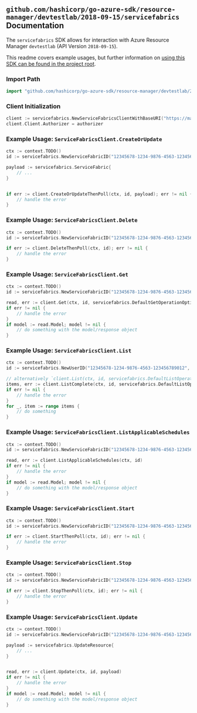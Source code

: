 
## `github.com/hashicorp/go-azure-sdk/resource-manager/devtestlab/2018-09-15/servicefabrics` Documentation

The `servicefabrics` SDK allows for interaction with Azure Resource Manager `devtestlab` (API Version `2018-09-15`).

This readme covers example usages, but further information on [using this SDK can be found in the project root](https://github.com/hashicorp/go-azure-sdk/tree/main/docs).

### Import Path

```go
import "github.com/hashicorp/go-azure-sdk/resource-manager/devtestlab/2018-09-15/servicefabrics"
```


### Client Initialization

```go
client := servicefabrics.NewServiceFabricsClientWithBaseURI("https://management.azure.com")
client.Client.Authorizer = authorizer
```


### Example Usage: `ServiceFabricsClient.CreateOrUpdate`

```go
ctx := context.TODO()
id := servicefabrics.NewServiceFabricID("12345678-1234-9876-4563-123456789012", "example-resource-group", "labName", "userName", "name")

payload := servicefabrics.ServiceFabric{
	// ...
}


if err := client.CreateOrUpdateThenPoll(ctx, id, payload); err != nil {
	// handle the error
}
```


### Example Usage: `ServiceFabricsClient.Delete`

```go
ctx := context.TODO()
id := servicefabrics.NewServiceFabricID("12345678-1234-9876-4563-123456789012", "example-resource-group", "labName", "userName", "name")

if err := client.DeleteThenPoll(ctx, id); err != nil {
	// handle the error
}
```


### Example Usage: `ServiceFabricsClient.Get`

```go
ctx := context.TODO()
id := servicefabrics.NewServiceFabricID("12345678-1234-9876-4563-123456789012", "example-resource-group", "labName", "userName", "name")

read, err := client.Get(ctx, id, servicefabrics.DefaultGetOperationOptions())
if err != nil {
	// handle the error
}
if model := read.Model; model != nil {
	// do something with the model/response object
}
```


### Example Usage: `ServiceFabricsClient.List`

```go
ctx := context.TODO()
id := servicefabrics.NewUserID("12345678-1234-9876-4563-123456789012", "example-resource-group", "labName", "name")

// alternatively `client.List(ctx, id, servicefabrics.DefaultListOperationOptions())` can be used to do batched pagination
items, err := client.ListComplete(ctx, id, servicefabrics.DefaultListOperationOptions())
if err != nil {
	// handle the error
}
for _, item := range items {
	// do something
}
```


### Example Usage: `ServiceFabricsClient.ListApplicableSchedules`

```go
ctx := context.TODO()
id := servicefabrics.NewServiceFabricID("12345678-1234-9876-4563-123456789012", "example-resource-group", "labName", "userName", "name")

read, err := client.ListApplicableSchedules(ctx, id)
if err != nil {
	// handle the error
}
if model := read.Model; model != nil {
	// do something with the model/response object
}
```


### Example Usage: `ServiceFabricsClient.Start`

```go
ctx := context.TODO()
id := servicefabrics.NewServiceFabricID("12345678-1234-9876-4563-123456789012", "example-resource-group", "labName", "userName", "name")

if err := client.StartThenPoll(ctx, id); err != nil {
	// handle the error
}
```


### Example Usage: `ServiceFabricsClient.Stop`

```go
ctx := context.TODO()
id := servicefabrics.NewServiceFabricID("12345678-1234-9876-4563-123456789012", "example-resource-group", "labName", "userName", "name")

if err := client.StopThenPoll(ctx, id); err != nil {
	// handle the error
}
```


### Example Usage: `ServiceFabricsClient.Update`

```go
ctx := context.TODO()
id := servicefabrics.NewServiceFabricID("12345678-1234-9876-4563-123456789012", "example-resource-group", "labName", "userName", "name")

payload := servicefabrics.UpdateResource{
	// ...
}


read, err := client.Update(ctx, id, payload)
if err != nil {
	// handle the error
}
if model := read.Model; model != nil {
	// do something with the model/response object
}
```
